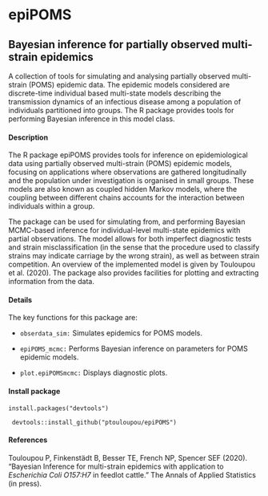# epiPOMS
## Bayesian inference for partially observed multi-strain epidemics

A collection of tools for simulating and analysing partially observed multi-strain (POMS) epidemic data. The epidemic models considered are discrete-time individual based multi-state models describing the transmission dynamics of an infectious disease among a population of individuals partitioned into groups. The R package provides tools for performing Bayesian inference in this model class.

#### Description

The R package epiPOMS provides tools for inference on epidemiological data using partially observed multi-strain (POMS) epidemic models, focusing on applications where observations are gathered longitudinally and the population under investigation is organised in small groups. These models are also known as coupled hidden Markov models, where the coupling between different chains accounts for the interaction between individuals within a group.

The package can be used for simulating from, and performing Bayesian MCMC-based inference for individual-level multi-state epidemics with partial observations. The model allows for both imperfect diagnostic tests and strain misclassification (in the sense that the procedure used to classify strains may indicate carriage by the wrong strain), as well as between strain competition. An overview of the implemented model is given by Touloupou et al. (2020). The package also provides facilities for plotting and extracting information from the data.

#### Details
The key functions for this package are:

- ```obserdata_sim:``` Simulates epidemics for POMS models.

- ```epiPOMS_mcmc:``` Performs Bayesian inference on parameters for POMS epidemic models.

- ```plot.epiPOMSmcmc:``` Displays diagnostic plots.

#### Install package
```install.packages("devtools")```

``` devtools::install_github("ptouloupou/epiPOMS")```

#### References
Touloupou P, Finkenstädt B, Besser TE, French NP, Spencer SEF (2020). “Bayesian Inference for multi-strain epidemics with application to *Escherichia Coli O157:H7* in feedlot cattle.” The Annals of Applied Statistics (in press).

